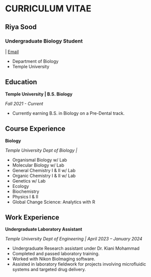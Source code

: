 # **CURRICULUM VITAE**
## **Riya Sood**
### **Undergraduate Biology Student**
| [Email](mailto:tuo66166@temple.edu)
- Department of Biology 
- Temple University


## Education
**Temple University | B.S. Biology**

*Fall 2021 - Current*
- Currently earning B.S. in Biology on a Pre-Dental track.

## Course Experience
**Biology**

*Temple University Dept of Biology |*
- Organismal Biology w/ Lab
- Molecular Biology w/ Lab
- General Chemistry I & II w/ Lab
- Organic Chemistry I & II w/ Lab
- Genetics w/ Lab
- Ecology
- Biochemistry
- Physics I & II
-	Global Change Science: Analytics with R


## Work Experience																			

**Undergraduate Laboratory Assistant** 

*Temple University Dept of Engineering | April 2023 – January 2024*
-	Undergraduate Research assistant under Dr. Kiani Mohammad
-	Completed and passed laboratory training.
-	Worked with Nikon BioImaging software.
-	Assisted in laboratory fieldwork for projects involving microfluidic systems and targeted drug delivery.


